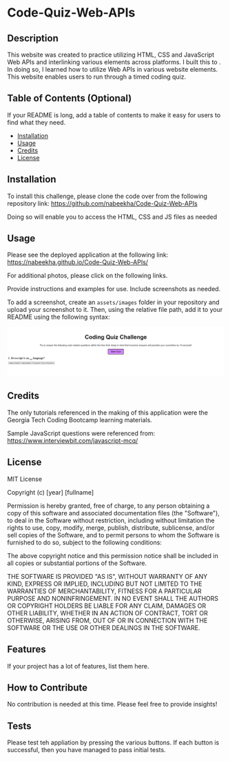 # Code-Quiz-Web-APIs

## Description

This website was created to practice utilizing HTML, CSS and JavaScript Web APIs and interlinking various elements across platforms. I built this to . In doing so, I learned how to utilize Web APIs in various website elements. This website enables users to run through a timed coding quiz. 

## Table of Contents (Optional)

If your README is long, add a table of contents to make it easy for users to find what they need.

- [Installation](#installation)
- [Usage](#usage)
- [Credits](#credits)
- [License](#license)

## Installation

To install this challenge, please clone the code over from the following repository link: 
https://github.com/nabeekha/Code-Quiz-Web-APIs

Doing so will enable you to access the HTML, CSS and JS files as needed

## Usage

Please see the deployed application at the following link: 
https://nabeekha.github.io/Code-Quiz-Web-APIs/

For additional photos, please click on the following links. 


Provide instructions and examples for use. Include screenshots as needed.

To add a screenshot, create an `assets/images` folder in your repository and upload your screenshot to it. Then, using the relative file path, add it to your README using the following syntax:

![alt text](./assets/website%20screenshot%201.png)

## Credits

The only tutorials referenced in the making of this application were the Georgia Tech Coding Bootcamp learning materials. 

Sample JavaScript questions were referenced from: https://www.interviewbit.com/javascript-mcq/

## License

MIT License

Copyright (c) [year] [fullname]

Permission is hereby granted, free of charge, to any person obtaining a copy
of this software and associated documentation files (the "Software"), to deal
in the Software without restriction, including without limitation the rights
to use, copy, modify, merge, publish, distribute, sublicense, and/or sell
copies of the Software, and to permit persons to whom the Software is
furnished to do so, subject to the following conditions:

The above copyright notice and this permission notice shall be included in all
copies or substantial portions of the Software.

THE SOFTWARE IS PROVIDED "AS IS", WITHOUT WARRANTY OF ANY KIND, EXPRESS OR
IMPLIED, INCLUDING BUT NOT LIMITED TO THE WARRANTIES OF MERCHANTABILITY,
FITNESS FOR A PARTICULAR PURPOSE AND NONINFRINGEMENT. IN NO EVENT SHALL THE
AUTHORS OR COPYRIGHT HOLDERS BE LIABLE FOR ANY CLAIM, DAMAGES OR OTHER
LIABILITY, WHETHER IN AN ACTION OF CONTRACT, TORT OR OTHERWISE, ARISING FROM,
OUT OF OR IN CONNECTION WITH THE SOFTWARE OR THE USE OR OTHER DEALINGS IN THE
SOFTWARE.


## Features

If your project has a lot of features, list them here.

## How to Contribute

No contribution is needed at this time. Please feel free to provide insights!

## Tests

Please test teh appliation by pressing the various buttons. If each button is successful, then you have managed to pass initial tests.